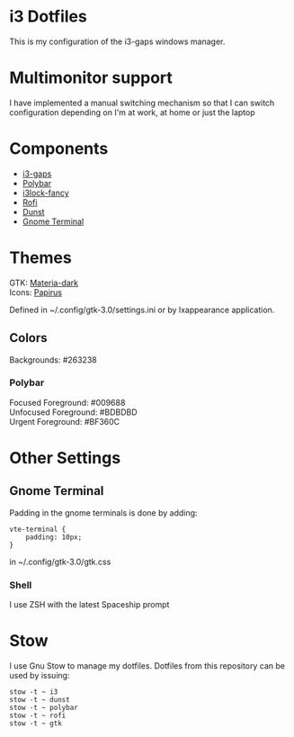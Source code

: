 # i3 Dotfiles
This is my configuration of the i3-gaps windows manager.

# Multimonitor support
I have implemented a manual switching mechanism so that I can switch configuration depending on I'm at work, at home or just the laptop

# Components
* [i3-gaps](https://github.com/Airblader/i3)
* [Polybar](https://github.com/jaagr/polybar)
* [i3lock-fancy](https://github.com/guimeira/i3lock-fancy-multimonitor)
* [Rofi](https://github.com/DaveDavenport/rofi)
* [Dunst](https://github.com/dunst-project/dunst) 
* [Gnome Terminal](https://github.com/GNOME/gnome-terminal)

# Themes
GTK: [Materia-dark](https://github.com/nana-4/materia-theme)  
Icons: [Papirus](https://github.com/PapirusDevelopmentTeam/papirus-icon-theme)  

Defined in ~/.config/gtk-3.0/settings.ini or by lxappearance application.

## Colors
Backgrounds: #263238

### Polybar
Focused Foreground: #009688  
Unfocused Foreground: #BDBDBD  
Urgent Foreground: #BF360C	

# Other Settings
## Gnome Terminal
Padding in the gnome terminals is done by adding:
~~~
vte-terminal {
    padding: 10px;
}
~~~
in ~/.config/gtk-3.0/gtk.css

### Shell
I use ZSH with the latest Spaceship prompt

# Stow
I use Gnu Stow to manage my dotfiles. Dotfiles from this repository can be used by issuing:
~~~
stow -t ~ i3  
stow -t ~ dunst  
stow -t ~ polybar  
stow -t ~ rofi  
stow -t ~ gtk
~~~
